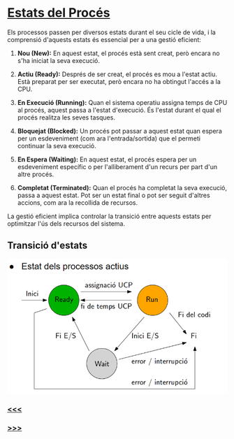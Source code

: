 # [Estats del Procés](/sistemas/processos/1_Introducció.md)

Els processos passen per diversos estats durant el seu cicle de vida, i la comprensió d'aquests estats és essencial per a una gestió eficient:

1. **Nou (New):** En aquest estat, el procés està sent creat, però encara no s'ha iniciat la seva execució.

2. **Actiu (Ready):** Després de ser creat, el procés es mou a l'estat actiu. Està preparat per ser executat, però encara no ha obtingut l'accés a la CPU.

3. **En Execució (Running):** Quan el sistema operatiu assigna temps de CPU al procés, aquest passa a l'estat d'execució. És l'estat durant el qual el procés realitza les seves tasques.

4. **Bloquejat (Blocked):** Un procés pot passar a aquest estat quan espera per un esdeveniment (com ara l'entrada/sortida) que el permeti continuar la seva execució.

5. **En Espera (Waiting):** En aquest estat, el procés espera per un esdeveniment específic o per l'alliberament d'un recurs per part d'un altre procés.

6. **Completat (Terminated):** Quan el procés ha completat la seva execució, passa a aquest estat. Pot ser un estat final o pot ser seguit d'altres accions, com ara la recollida de recursos.

La gestió eficient implica controlar la transició entre aquests estats per optimitzar l'ús dels recursos del sistema.

## Transició d'estats

![Estats d’un procés](Transicio.png)

### [<<<](/sistemas/processos/2.1_Què_és_un_Procés.md)
### [>>>]()